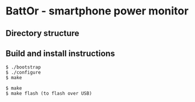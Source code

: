# BattOr - smartphone power monitor

## Directory structure

## Build and install instructions

    $ ./bootstrap
    $ ./configure
    $ make

    $ make
    $ make flash (to flash over USB)
